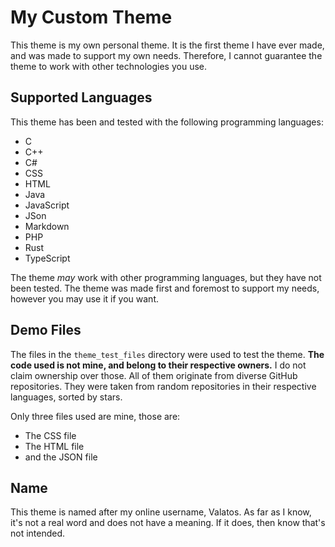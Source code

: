 # My Custom Theme
This theme is my own personal theme. It is the first theme I have ever made,
and was made to support my own needs. Therefore, I cannot guarantee the theme
to work with other technologies you use.

## Supported Languages
This theme has been and tested with the following programming
languages:

* C
* C++
* C#
* CSS
* HTML
* Java
* JavaScript
* JSon
* Markdown
* PHP
* Rust
* TypeScript

The theme *may* work with other programming languages, but they
have not been tested. The theme was made first and foremost to support
my needs, however you may use it if you want.

## Demo Files
The files in the ``theme_test_files`` directory were used to test
the theme. **The code used is not mine, and belong to their respective owners.**
I do not claim ownership over those.
All of them originate from diverse GitHub repositories. They were taken from random
repositories in their respective languages, sorted by stars.

Only three files used are mine, those are:

* The CSS file
* The HTML file
* and the JSON file

## Name
This theme is named after my online username, Valatos. As far as I know, it's not
a real word and does not have a meaning. If it does, then know that's not intended.
